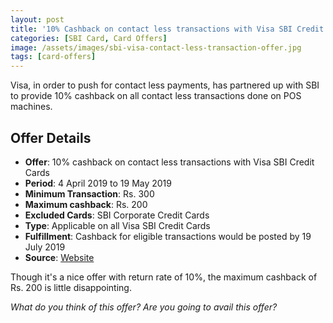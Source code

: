 ```yaml
---
layout: post
title: '10% Cashback on contact less transactions with Visa SBI Credit Cards'
categories: [SBI Card, Card Offers]
image: /assets/images/sbi-visa-contact-less-transaction-offer.jpg
tags: [card-offers]
---
```


Visa, in order to push for contact less payments, has partnered up with SBI to provide 10% cashback on all contact less transactions done on POS machines.

## Offer Details

- **Offer**: 10% cashback on contact less transactions with Visa SBI Credit Cards
- **Period**: 4 April 2019 to 19 May 2019
- **Minimum Transaction**: Rs. 300
- **Maximum cashback**: Rs. 200
- **Excluded Cards**: SBI Corporate Credit Cards
- **Type**: Applicable on all Visa SBI Credit Cards
- **Fulfillment**: Cashback for eligible transactions would be posted by 19 July 2019
- **Source**: [Website](https://www.sbicard.com/en/personal/offer/contactless.page)

Though it's a nice offer with return rate of 10%, the maximum cashback of Rs. 200 is little disappointing.

_What do you think of this offer? Are you going to avail this offer?_
